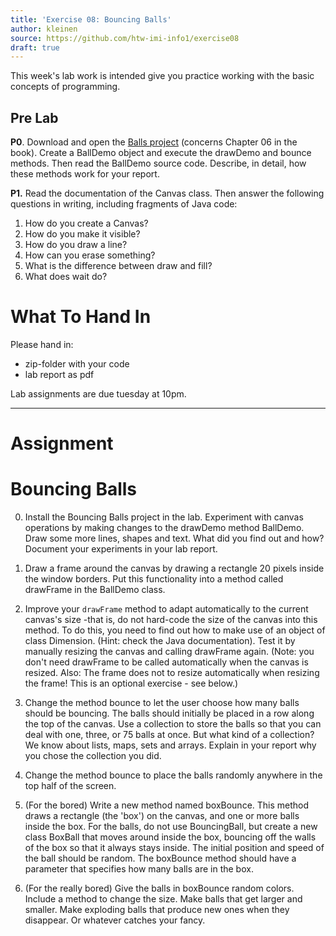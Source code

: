 ```yaml
---
title: 'Exercise 08: Bouncing Balls'
author: kleinen
source: https://github.com/htw-imi-info1/exercise08
draft: true
---
```

<!--<span class = "attention">Not yet reviewed and published for SoSe 2021 Term!</span>-->
This week's lab work is intended give you practice working with the basic concepts of programming.

## Pre Lab

**P0**. Download and open the [Balls project](https://github.com/htw-imi-info1/exercise08) (concerns Chapter 06 in the book). Create a BallDemo object and execute the drawDemo and bounce methods. Then read the BallDemo source code. Describe, in detail, how these methods work for your report.

**P1.** Read the documentation of the Canvas class. Then answer the following questions in writing, including fragments of Java code:

  1. How do you create a Canvas?
  2. How do you make it visible?
  3. How do you draw a line?
  4. How can you erase something?
  5. What is the difference between draw and fill?
  6. What does wait do?

# What To Hand In
Please hand in:
* zip-folder with your code
* lab report as pdf

Lab assignments are due tuesday at 10pm.

* * *

# Assignment

# Bouncing Balls

0. Install the Bouncing Balls project in the lab. Experiment with canvas operations by making changes to the drawDemo method BallDemo. Draw some more lines, shapes and text. What did you find out and how? Document your experiments in your lab report.

1. Draw a frame around the canvas by drawing a rectangle 20 pixels inside the window borders. Put this functionality into a method called drawFrame in the BallDemo class.
2. Improve your `drawFrame` method to adapt automatically to the current canvas's size -that is, do not hard-code the size of the canvas into this method. To do this, you need to find out how to make use of an object of class Dimension. (Hint: check the Java documentation). Test it by manually resizing the canvas and calling drawFrame again. (Note: you don't need drawFrame to be called automatically when the canvas is resized. Also: The frame does not to resize automatically when resizing the frame! This is an optional exercise - see below.)

3. Change the method bounce to let the user choose how many balls should be bouncing. The balls should initially be placed in a row along the top of the canvas. Use a collection to store the balls so that you can deal with one, three, or 75 balls at once.  But what kind of a collection? We know about lists, maps, sets and arrays. Explain in your report why you chose the collection you did.
4. Change the method bounce to place the balls randomly anywhere in the top half of the screen.

5. (For the bored) Write a new method named boxBounce. This method draws a rectangle (the 'box') on the canvas, and one or more balls inside the box. For the balls, do not use BouncingBall, but create a new class BoxBall that moves around inside the box, bouncing off the walls of the box so that it always stays inside. The initial position and speed of the ball should be random. The boxBounce method should have a parameter that specifies how many balls are in the box.
6. (For the really bored) Give the balls in boxBounce random colors. Include a method to change the size. Make balls that get larger and smaller. Make exploding balls that produce new ones when they disappear. Or whatever catches your fancy.
